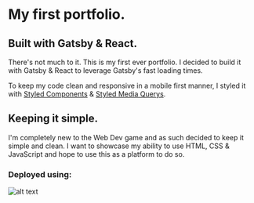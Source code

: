 # My first portfolio.

## Built with Gatsby & React.

There's not much to it. This is my first ever portfolio.
I decided to build it with Gatsby & React to leverage Gatsby's fast loading times.
    
To keep my code clean and responsive in a mobile first manner, I styled it with
[Styled Components](www.styled-components.com) & [Styled Media Querys](https://github.com/morajabi/styled-media-query).

## Keeping it simple.

I'm completely new to the Web Dev game and as such decided to keep it simple and clean.
I want to showcase my ability to use HTML, CSS & JavaScript and hope to use this as a platform to do so.

### Deployed using:
![alt text](https://geared.app/wp-content/uploads/2019/02/netlify.svg)
